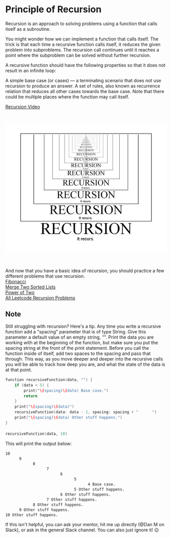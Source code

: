 # Principle of Recursion

Recursion is an approach to solving problems using a function that calls itself as a subroutine.

You might wonder how we can implement a function that calls itself. The trick is that each time a recursive function calls itself, it reduces the given problem into subproblems. The recursion call continues until it reaches a point where the subproblem can be solved without further recursion.

A recursive function should have the following properties so that it does not result in an infinite loop:

A simple base case (or cases) — a terminating scenario that does not use recursion to produce an answer.
A set of rules, also known as recurrence relation that reduces all other cases towards the base case.
Note that there could be multiple places where the function may call itself.


[Recursion Video](https://www.youtube.com/watch?v=6oDQaB2one8)

<br>

![recursion](recursion.jpg)

<br>

And now that you have a basic idea of recursion, you should practice a few different problems that use recursion.  
    [Fibonacci](https://leetcode.com/problems/fibonacci-number)  
    [Merge Two Sorted Lists](https://leetcode.com/problems/merge-two-sorted-lists)  
    [Power of Two](https://leetcode.com/problems/power-of-two)  
    [All Leetcode Recursion Problems](https://leetcode.com/tag/recursion/)  

## Note
Still struggling with recursion? Here's a tip. Any time you write a recursive function add a "spacing" parameter that is of type String. Give this parameter a default value of an empty string, "". Print the data you are working with at the beginning of the function, but make sure you put the spacing string at the front of the print statement. Before you call the function inside of itself, add two spaces to the spacing and pass that through. This way, as you move deeper and deeper into the recursive calls you will be able to track how deep you are, and what the state of the data is at that point.


















```swift
function recursiveFunction(data, "") {
    if (data < 5) {
        print("\(spacing)\(data) Base case.")
        return
    }
    print("\(spacing)\(data)")
    recursiveFunction(data: data - 1, spacing: spacing + "      ")
    print("\(spacing)\(data) Other stuff happens.")
}

recursiveFunction(data, 10)
```

This will print the output below:  
```
10
      9
            8
                  7
                        6
                              5
                                    4 Base case.
                              5 Other stuff happens.
                        6 Other stuff happens.
                  7 Other stuff happens.
            8 Other stuff happens.
      9 Other stuff happens.
10 Other stuff happens.
```
If this isn't helpful, you can ask your mentor, hit me up directly (@Dan M on Slack), or ask in the general Slack channel. You can also just ignore it! 😉